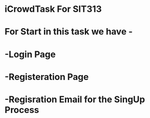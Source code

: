 # iCrowdTask For SIT313
# For Start in this task we have - 
# -Login Page
# -Registeration Page 
# -Regisration Email for the SingUp Process
